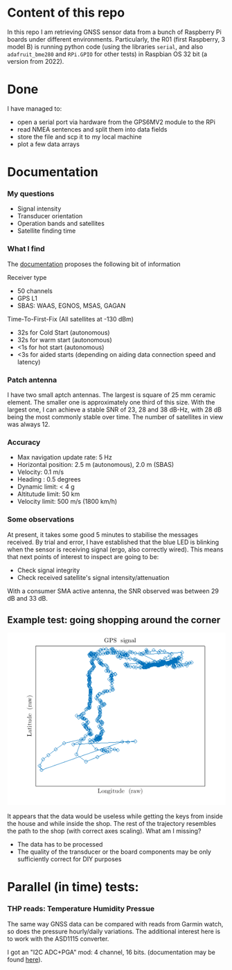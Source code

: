 # Content of this repo

In this repo I am retrieving GNSS sensor data from a bunch of Raspberry Pi boards under different environments. Particularly, the R01 (first Raspberry, 3 model B) is running python code (using the libraries `serial`, and also `adafruit_bme280` and `RPi.GPIO` for other tests) in Raspbian OS 32 bit (a version from 2022).

# Done

I have managed to:
* open a serial port via hardware from the GPS6MV2 module to the RPi
* read NMEA sentences and split them into data fields
* store the file and scp it to my local machine
* plot a few data arrays

# Documentation



### My questions
* Signal intensity
* Transducer orientation
* Operation bands and satellites
* Satellite finding time

### What I find
The [documentation](https://components101.com/sites/default/files/component_datasheet/NEO6MV2%20GPS%20Module%20Datasheet.pdf) proposes the following bit of information

Receiver type
* 50 channels
* GPS L1
* SBAS: WAAS, EGNOS, MSAS, GAGAN

Time-To-First-Fix (All satellites at -130 dBm)
* 32s for Cold Start (autonomous)
* 32s for warm start (autonomous)
* <1s for hot start (autonomous)
* <3s for aided starts (depending on aiding data connection speed and latency)

### Patch antenna

I have two small aptch antennas. The largest is square of 25 mm ceramic element. The smaller one is approximately one third of this size. With the largest one, I can achieve a stable SNR of 23, 28 and 38 dB-Hz, with 28 dB being the most commonly stable over time. The number of satellites in view was always 12.

### Accuracy

* Max navigation update rate: 5 Hz
* Horizontal position: 2.5 m (autonomous), 2.0 m (SBAS)
* Velocity: 0.1 m/s
* Heading : 0.5 degrees
* Dynamic limit: < 4 g
* Altitutude limit: 50 km
* Velocity limit: 500 m/s (1800 km/h)


### Some observations


At present, it takes some good 5 minutes to stabilise the messages received. By trial and error, I have established that the blue LED is blinking when the sensor is receiving signal (ergo, also correctly wired). This means that next points of interest to inspect are going to be:
* Check signal integrity
* Check received satellite's signal intensity/attenuation


With a consumer SMA active antenna, the SNR observed was between 29 dB and 33 dB.

## Example test: going shopping around the corner

![](DATA_GPS/ShoppingTest.png)

It appears that the data would be useless while getting the keys from inside the house and while inside the shop. The rest of the trajectory resembles the path to the shop (with correct axes scaling). What am I missing?
* The data has to be processed
* The quality of the transducer or the board components may be only sufficiently correct for DIY purposes




# Parallel (in time) tests:

### THP reads: Temperature Humidity Pressue

The same way GNSS data can be compared with reads from Garmin watch, so does the pressure hourly/daily variations. The additional interest here is to work with the ASD1115 converter.

I got an "I2C ADC+PGA" mod: 4 channel, 16 bits. (documentation may be found [here](https://learn.adafruit.com/adafruit-4-channel-adc-breakouts/downloads)).


